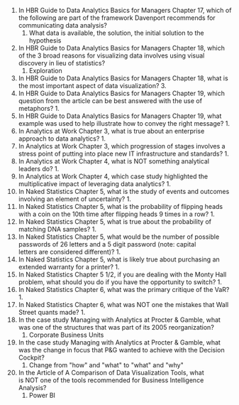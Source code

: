 1. In HBR Guide to Data Analytics Basics for Managers Chapter 17, which of the following are part of the framework Davenport recommends for communicating data analysis?
	1. What data is available, the solution, the initial solution to the hypothesis
2. In HBR Guide to Data Analytics Basics for Managers Chapter 18, which of the 3 broad reasons for visualizing data involves using visual discovery in lieu of statistics?
	1. Exploration
3. In HBR Guide to Data Analytics Basics for Managers Chapter 18, what is the most important aspect of data visualization?
	3. 
4. In HBR Guide to Data Analytics Basics for Managers Chapter 19, which question from the article can be best answered with the use of metaphors?
	1. 
5. In HBR Guide to Data Analytics Basics for Managers Chapter 19, what example was used to help illustrate how to convey the right message?
	1. 
6. In Analytics at Work Chapter 3, what is true about an enterprise approach to data analytics?
	1. 
7. In Analytics at Work Chapter 3, which progression of stages involves a stress point of putting into place new IT infrastructure and standards?
	1. 
8. In Analytics at Work Chapter 4, what is NOT something analytical leaders do?
	1. 
9. In Analytics at Work Chapter 4, which case study highlighted the multiplicative impact of leveraging data analytics?
	1. 
10. In Naked Statistics Chapter 5, what is the study of events and outcomes involving an element of uncertainty?
	1. 
11. In Naked Statistics Chapter 5, what is the probability of flipping heads with a coin on the 10th time after flipping heads 9 times in a row?
	1. 
12. In Naked Statistics Chapter 5, what is true about the probability of matching DNA samples?
	1. 
13. In Naked Statistics Chapter 5, what would be the number of possible passwords of 26 letters and a 5 digit password (note: capital letters are considered different)?
	1. 
14. In Naked Statistics Chapter 5, what is likely true about purchasing an extended warranty for a printer?
	1. 
15. In Naked Statistics Chapter 5 1/2, if you are dealing with the Monty Hall problem, what should you do if you have the opportunity to switch?
	1. 
16. In Naked Statistics Chapter 6, what was the primary critique of the VaR?
	1. 
17. In Naked Statistics Chapter 6, what was NOT one the mistakes that Wall Street quants made?
	1. 
18. In the case study Managing with Analytics at Procter & Gamble, what was one of the structures that was part of its 2005 reorganization?
	1. Corporate Business Units
19. In the case study Managing with Analytics at Procter & Gamble, what was the change in focus that P&G wanted to achieve with the Decision Cockpit?
	1.  Change from "how" and "what" to "what" and "why"
20. In the Article of A Comparison of Data Visualization Tools, what is NOT one of the tools recommended for Business Intelligence Analysis?
	1. Power BI